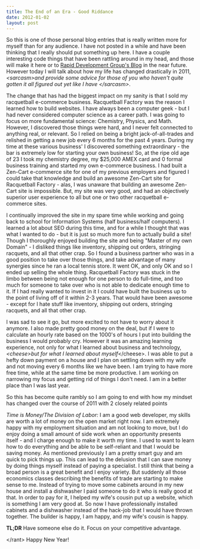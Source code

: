 ```yaml
---
title: The End of an Era - Good Riddance
date: 2012-01-02
layout: post
---
```

So this is one of those personal blog entries that is really written more for myself than for any audience. I have not posted in a while and have been thinking that I really should put something up here. I have a couple interesting code things that have been rattling around in my head, and those will make it here or to <a href="http://blog.rapiddg.com">Rapid Development Group's Blog</a> in the near future. However today I will talk about how my life has changed drastically in 2011, <em>&lt;sarcasm&gt;and provide some advice for those of you who haven't quite gotten it all figured out yet like I have &lt;/sarcasm&gt;</em>.

The change that has had the biggest impact on my sanity is that I sold my racquetball e-commerce business. Racquetball Factory was the reason I learned how to build websites. I have always been a computer geek - but I had never considered computer science as a career path. I was going to focus on more fundamental science: Chemistry, Physics, and Math. However, I discovered those things were hard, and I never felt connected to anything real, or relevant. So I relied on being a bright jack-of-all-trades and relished in getting a new job every 6 months for the past 4 years. During my time at these various business' I discovered something extraordinary - the bar is extremely low for starting your own business! So, at the ripe old age of 23 I took my chemistry degree, my $25,000 AMEX card and 0 formal business training and started my own e-commerce business. I had built a Zen-Cart e-commerce site for one of my previous employers and figured I could take that knowledge and build an awesome Zen-Cart site for Racquetball Factory - alas, I was unaware that building an awesome Zen-Cart site is impossible. But, my site was very good, and had an objectively superior user experience to all but one or two other racquetball e-commerce sites.

I continually improved the site in my spare time while working and going back to school for Information Systems (half business/half computers). I learned a lot about SEO during this time, and for a while I thought that was what I wanted to do - but it is just so much more fun to actually build a site! Though I  thoroughly enjoyed building the site and being "Master of my own Domain" - I disliked things like inventory, shipping out orders, stringing racquets, and all that other crap. So I found a business partner who was in a good position to take over those things, and take advantage of many synergies since he ran a local tennis store. It went OK, and only OK and so I ended up selling the whole thing. Racquetball Factory was stuck in the limbo between being not enough for one person to do full-time, and too much for someone to take over who is not able to dedicate enough time to it. If I had really wanted to invest in it I could have built the business up to the point of living off of it within 2-3 years. That would have been awesome - except for I hate stuff like inventory, shipping out orders, stringing racquets, and all that other crap. 

I was sad to see it go, but more excited to not have to worry about it anymore. I also made pretty good money on the deal, but if I were to calculate an hourly rate based on the 1000's of hours I put into building the business I would probably cry. However it was an amazing learning experience, not only for what I learned about business and technology, <em>&lt;cheese&gt;but for what I learned about myself</em>&lt;/cheese&gt;. I was able to put a hefty down payment on a house and I plan on settling down with my wife and not moving every 6 months like we have been. I am trying to have more free time, while at the same time be more productive. I am working on narrowing my focus and getting rid of things I don't need. I am in a better place than I was last year.

So this has become quite rambly so I am going to end with how my mindset has changed over the course of 2011 with 2 closely related points

<em>Time is Money/The Division of Labor:</em> I am a good web developer, my skills are worth a lot of money on the open market right now. I am extremely happy with my employment situation and am not looking to move, but I do enjoy doing a small amount of side work when an opportunity presents itself - and I charge enough to make it worth my time. I used to want to learn how to do everything and be able to be self-reliant and that I would be saving money. As mentioned previously I am a pretty smart guy and am quick to pick things up. This can lead to the delusion that I can save money by doing things myself instead of paying a specialist. I still think that being a broad person is a great benefit and I enjoy variety. But suddenly all those economics classes describing the benefits of trade are starting to make sense to me. Instead of trying to move some cabinets around in my new house and install a dishwasher I paid someone to do it who is really good at that. In order to pay for it, I helped my wife's cousin put up a website, which is something I am very good at. So now I have professionally installed cabinets and a dishwasher instead of the hack-job that I would have thrown together. The builder is happy, I am happy, and my wife's cousin is happy.

<strong>TL;DR</strong>
Have someone else do it. Focus on your competitive advantage.

&lt;/rant&gt;
Happy New Year!
